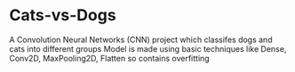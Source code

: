 # Cats-vs-Dogs
A Convolution Neural Networks (CNN) project which classifes dogs and cats into different groups
Model is made using basic techniques like Dense, Conv2D, MaxPooling2D, Flatten so contains overfitting
